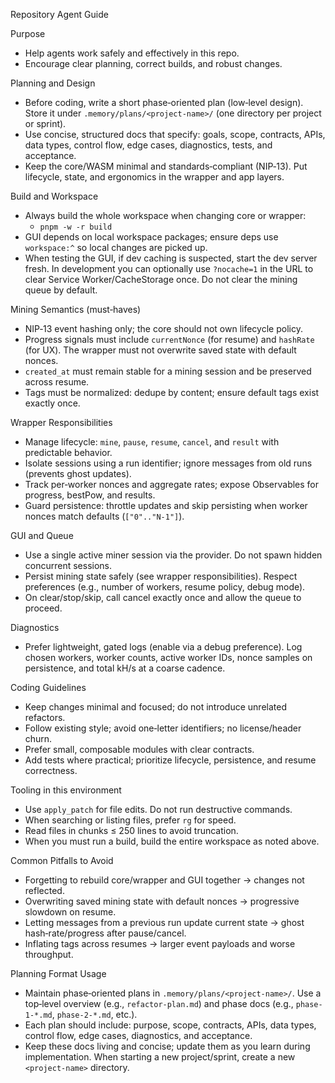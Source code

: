 Repository Agent Guide

Purpose
- Help agents work safely and effectively in this repo.
- Encourage clear planning, correct builds, and robust changes.

Planning and Design
- Before coding, write a short phase‑oriented plan (low‑level design). Store it under `.memory/plans/<project-name>/` (one directory per project or sprint).
- Use concise, structured docs that specify: goals, scope, contracts, APIs, data types, control flow, edge cases, diagnostics, tests, and acceptance.
- Keep the core/WASM minimal and standards‑compliant (NIP‑13). Put lifecycle, state, and ergonomics in the wrapper and app layers.

Build and Workspace
- Always build the whole workspace when changing core or wrapper:
  - `pnpm -w -r build`
- GUI depends on local workspace packages; ensure deps use `workspace:^` so local changes are picked up.
- When testing the GUI, if dev caching is suspected, start the dev server fresh. In development you can optionally use `?nocache=1` in the URL to clear Service Worker/CacheStorage once. Do not clear the mining queue by default.

Mining Semantics (must‑haves)
- NIP‑13 event hashing only; the core should not own lifecycle policy.
- Progress signals must include `currentNonce` (for resume) and `hashRate` (for UX). The wrapper must not overwrite saved state with default nonces.
- `created_at` must remain stable for a mining session and be preserved across resume.
- Tags must be normalized: dedupe by content; ensure default tags exist exactly once.

Wrapper Responsibilities
- Manage lifecycle: `mine`, `pause`, `resume`, `cancel`, and `result` with predictable behavior.
- Isolate sessions using a run identifier; ignore messages from old runs (prevents ghost updates).
- Track per‑worker nonces and aggregate rates; expose Observables for progress, bestPow, and results.
- Guard persistence: throttle updates and skip persisting when worker nonces match defaults (`["0".."N-1"]`).

GUI and Queue
- Use a single active miner session via the provider. Do not spawn hidden concurrent sessions.
- Persist mining state safely (see wrapper responsibilities). Respect preferences (e.g., number of workers, resume policy, debug mode).
- On clear/stop/skip, call cancel exactly once and allow the queue to proceed.

Diagnostics
- Prefer lightweight, gated logs (enable via a debug preference). Log chosen workers, worker counts, active worker IDs, nonce samples on persistence, and total kH/s at a coarse cadence.

Coding Guidelines
- Keep changes minimal and focused; do not introduce unrelated refactors.
- Follow existing style; avoid one‑letter identifiers; no license/header churn.
- Prefer small, composable modules with clear contracts.
- Add tests where practical; prioritize lifecycle, persistence, and resume correctness.

Tooling in this environment
- Use `apply_patch` for file edits. Do not run destructive commands.
- When searching or listing files, prefer `rg` for speed.
- Read files in chunks ≤ 250 lines to avoid truncation.
- When you must run a build, build the entire workspace as noted above.

Common Pitfalls to Avoid
- Forgetting to rebuild core/wrapper and GUI together → changes not reflected.
- Overwriting saved mining state with default nonces → progressive slowdown on resume.
- Letting messages from a previous run update current state → ghost hash‑rate/progress after pause/cancel.
- Inflating tags across resumes → larger event payloads and worse throughput.

Planning Format Usage
- Maintain phase‑oriented plans in `.memory/plans/<project-name>/`. Use a top‑level overview (e.g., `refactor-plan.md`) and phase docs (e.g., `phase-1-*.md`, `phase-2-*.md`, etc.).
- Each plan should include: purpose, scope, contracts, APIs, data types, control flow, edge cases, diagnostics, and acceptance.
- Keep these docs living and concise; update them as you learn during implementation. When starting a new project/sprint, create a new `<project-name>` directory.
